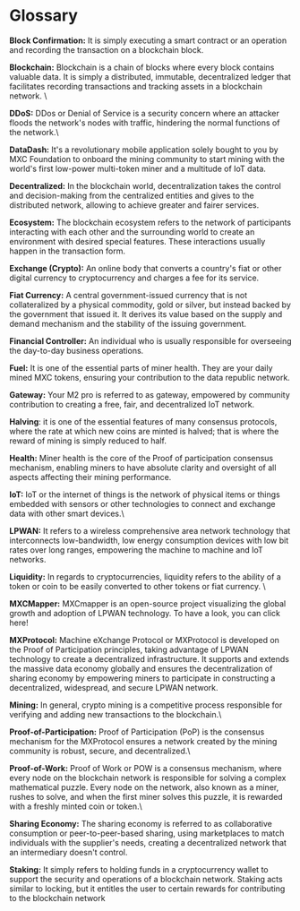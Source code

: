 # Glossary

**Block Confirmation:** It is simply executing a smart contract or an operation and recording the transaction on a blockchain block.&#x20;



**Blockchain:**  Blockchain is a chain of blocks where every block contains valuable data. It is simply a distributed, immutable, decentralized ledger that facilitates recording transactions and tracking assets in a blockchain network. \


**DDoS:** DDos or Denial of Service is a security concern where an attacker floods the network's nodes with traffic, hindering the normal functions of the network.\


**DataDash:** It's a revolutionary mobile application solely bought to you by MXC Foundation to onboard the mining community to start mining with the world's first low-power multi-token miner and a multitude of IoT data.&#x20;



**Decentralized:** In the blockchain world, decentralization takes the control and decision-making from the centralized entities and gives to the distributed network, allowing to achieve greater and fairer services.



**Ecosystem:** The blockchain ecosystem refers to the network of participants interacting with each other and the surrounding world to create an environment with desired special features. These interactions usually happen in the transaction form.&#x20;



**Exchange (Crypto):** An online body that converts a country's fiat or other digital currency to cryptocurrency and charges a fee for its service.&#x20;



**Fiat Currency:** A central government-issued currency that is not collateralized by a physical commodity, gold or silver, but instead backed by the government that issued it. It derives its value based on the supply and demand mechanism and the stability of the issuing government.&#x20;



**Financial Controller:** An individual who is usually responsible for overseeing the day-to-day business operations.



**Fuel:** It is one of the essential parts of miner health. They are your daily mined MXC tokens, ensuring your contribution to the data republic network.



**Gateway:** Your M2 pro is referred to as gateway, empowered by community contribution to creating a free, fair, and decentralized IoT network.&#x20;



**Halving**: it is one of the essential features of many consensus protocols, where the rate at which new coins are minted is halved; that is where the reward of mining is simply reduced to half.



**Health:** Miner health is the core of the Proof of participation consensus mechanism, enabling miners to have absolute clarity and oversight of all aspects affecting their mining performance.&#x20;



**IoT:** IoT or the internet of things is the network of physical items or things embedded with sensors or other technologies to connect and exchange data with other smart devices.\


**LPWAN:** It refers to a wireless comprehensive area network technology that interconnects low-bandwidth, low energy consumption devices with low bit rates over long ranges, empowering the machine to machine and IoT networks.&#x20;



**Liquidity:** In regards to cryptocurrencies, liquidity refers to the ability of a token or coin to be easily converted to other tokens or fiat currency. \


**MXCMapper:** MXCmapper is an open-source project visualizing the global growth and adoption of LPWAN technology. To have a look, you can click here!



**MXProtocol:**  Machine eXchange Protocol or MXProtocol is developed on the Proof of Participation principles, taking advantage of LPWAN technology to create a decentralized infrastructure. It supports and extends the massive data economy globally and ensures the decentralization of sharing economy by empowering miners to participate in constructing a decentralized, widespread, and secure LPWAN network.&#x20;



**Mining:** In general, crypto mining is a competitive process responsible for verifying and adding new transactions to the blockchain.\


**Proof-of-Participation:** Proof of Participation (PoP) is the consensus mechanism for the MXProtocol ensures a network created by the mining community is robust, secure, and decentralized.\


**Proof-of-Work:** Proof of Work or POW is a consensus mechanism, where every node on the blockchain network is responsible for solving a complex mathematical puzzle. Every node on the network, also known as a miner, rushes to solve, and when the first miner solves this puzzle, it is rewarded with a freshly minted coin or token.\


**Sharing Economy:** The sharing economy is referred to as collaborative consumption or peer-to-peer-based sharing, using marketplaces to match individuals with the supplier's needs, creating a decentralized network that an intermediary doesn't control.&#x20;



**Staking:** It simply refers to holding funds in a cryptocurrency wallet to support the security and operations of a blockchain network. Staking acts similar to locking, but it entitles the user to certain rewards for contributing to the blockchain network

